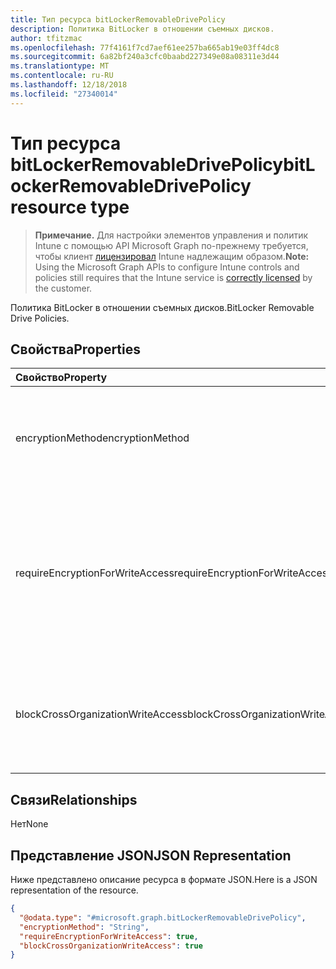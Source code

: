 ```yaml
---
title: Тип ресурса bitLockerRemovableDrivePolicy
description: Политика BitLocker в отношении съемных дисков.
author: tfitzmac
ms.openlocfilehash: 77f4161f7cd7aef61ee257ba665ab19e03ff4dc8
ms.sourcegitcommit: 6a82bf240a3cfc0baabd227349e08a08311e3d44
ms.translationtype: MT
ms.contentlocale: ru-RU
ms.lasthandoff: 12/18/2018
ms.locfileid: "27340014"
---
```

# <a name="bitlockerremovabledrivepolicy-resource-type"></a><span data-ttu-id="8ebde-103">Тип ресурса bitLockerRemovableDrivePolicy</span><span class="sxs-lookup"><span data-stu-id="8ebde-103">bitLockerRemovableDrivePolicy resource type</span></span>

> <span data-ttu-id="8ebde-104">**Примечание.** Для настройки элементов управления и политик Intune с помощью API Microsoft Graph по-прежнему требуется, чтобы клиент [лицензировал](https://go.microsoft.com/fwlink/?linkid=839381) Intune надлежащим образом.</span><span class="sxs-lookup"><span data-stu-id="8ebde-104">**Note:** Using the Microsoft Graph APIs to configure Intune controls and policies still requires that the Intune service is [correctly licensed](https://go.microsoft.com/fwlink/?linkid=839381) by the customer.</span></span>

<span data-ttu-id="8ebde-105">Политика BitLocker в отношении съемных дисков.</span><span class="sxs-lookup"><span data-stu-id="8ebde-105">BitLocker Removable Drive Policies.</span></span>
## <a name="properties"></a><span data-ttu-id="8ebde-106">Свойства</span><span class="sxs-lookup"><span data-stu-id="8ebde-106">Properties</span></span>
|<span data-ttu-id="8ebde-107">Свойство</span><span class="sxs-lookup"><span data-stu-id="8ebde-107">Property</span></span>|<span data-ttu-id="8ebde-108">Тип</span><span class="sxs-lookup"><span data-stu-id="8ebde-108">Type</span></span>|<span data-ttu-id="8ebde-109">Описание</span><span class="sxs-lookup"><span data-stu-id="8ebde-109">Description</span></span>|
|:---|:---|:---|
|<span data-ttu-id="8ebde-110">encryptionMethod</span><span class="sxs-lookup"><span data-stu-id="8ebde-110">encryptionMethod</span></span>|[<span data-ttu-id="8ebde-111">bitLockerEncryptionMethod</span><span class="sxs-lookup"><span data-stu-id="8ebde-111">bitLockerEncryptionMethod</span></span>](../resources/intune-deviceconfig-bitlockerencryptionmethod.md)|<span data-ttu-id="8ebde-112">Выберите метод шифрования для съемных дисков.</span><span class="sxs-lookup"><span data-stu-id="8ebde-112">Select the encryption method for removable  drives.</span></span> <span data-ttu-id="8ebde-113">Возможные значения: `aesCbc128`, `aesCbc256`, `xtsAes128`, `xtsAes256`.</span><span class="sxs-lookup"><span data-stu-id="8ebde-113">Possible values are: `aesCbc128`, `aesCbc256`, `xtsAes128`, `xtsAes256`.</span></span>|
|<span data-ttu-id="8ebde-114">requireEncryptionForWriteAccess</span><span class="sxs-lookup"><span data-stu-id="8ebde-114">requireEncryptionForWriteAccess</span></span>|<span data-ttu-id="8ebde-115">Boolean</span><span class="sxs-lookup"><span data-stu-id="8ebde-115">Boolean</span></span>|<span data-ttu-id="8ebde-116">Определяет, нужно ли блокировать доступ на запись к устройствам, настроенным в другой организации.</span><span class="sxs-lookup"><span data-stu-id="8ebde-116">Indicates whether to block write access to devices configured in another organization.</span></span>  <span data-ttu-id="8ebde-117">Если для свойства requireEncryptionForWriteAccess задано значение false, это значение не учитывается.</span><span class="sxs-lookup"><span data-stu-id="8ebde-117">If requireEncryptionForWriteAccess is false, this value does not affect.</span></span>|
|<span data-ttu-id="8ebde-118">blockCrossOrganizationWriteAccess</span><span class="sxs-lookup"><span data-stu-id="8ebde-118">blockCrossOrganizationWriteAccess</span></span>|<span data-ttu-id="8ebde-119">Boolean</span><span class="sxs-lookup"><span data-stu-id="8ebde-119">Boolean</span></span>|<span data-ttu-id="8ebde-120">Этот параметр политики определяет, требуется ли защита BitLocker для съемных дисков, доступных для записи на компьютере.</span><span class="sxs-lookup"><span data-stu-id="8ebde-120">This policy setting determines whether BitLocker protection is required for removable data drives to be writable on a computer.</span></span>|

## <a name="relationships"></a><span data-ttu-id="8ebde-121">Связи</span><span class="sxs-lookup"><span data-stu-id="8ebde-121">Relationships</span></span>
<span data-ttu-id="8ebde-122">Нет</span><span class="sxs-lookup"><span data-stu-id="8ebde-122">None</span></span>
## <a name="json-representation"></a><span data-ttu-id="8ebde-123">Представление JSON</span><span class="sxs-lookup"><span data-stu-id="8ebde-123">JSON Representation</span></span>
<span data-ttu-id="8ebde-124">Ниже представлено описание ресурса в формате JSON.</span><span class="sxs-lookup"><span data-stu-id="8ebde-124">Here is a JSON representation of the resource.</span></span>
<!-- {
  "blockType": "resource",
  "@odata.type": "microsoft.graph.bitLockerRemovableDrivePolicy"
}
-->
``` json
{
  "@odata.type": "#microsoft.graph.bitLockerRemovableDrivePolicy",
  "encryptionMethod": "String",
  "requireEncryptionForWriteAccess": true,
  "blockCrossOrganizationWriteAccess": true
}
```



